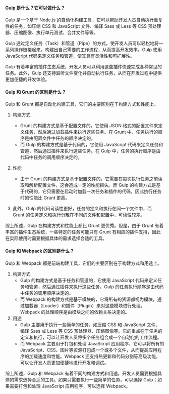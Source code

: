 <!--
 * @Author: Shu Binqi
 * @Date: 2023-02-24 21:09:21
 * @LastEditors: Shu Binqi
 * @LastEditTime: 2023-03-10 16:16:53
 * @Description: Gulp 面试题（0题）
 * @Version: 1.0.0
 * @FilePath: \interviewQuestions\Tool\Pack\Gulp.md
-->

#### Gulp 是什么？它可以做什么？

Gulp 是一个基于 Node.js 的自动化构建工具，它可以帮助开发人员自动执行重复性的任务，如压缩 CSS 和 JavaScript 文件、编译 Sass 或 Less 等 CSS 预处理器、压缩图像、执行单元测试、合并文件等等。

Gulp 通过定义任务（Task）和管道（Pipe）的方式，使开发人员可以轻松地将一系列操作链接起来，构建出自己需要的工作流程，从而提高开发效率。Gulp 使用 JavaScript 代码来定义任务和管道，使其具有灵活性和可扩展性。

Gulp 有着丰富的插件生态系统，开发人员可以利用这些插件快速完成各种常见的任务。此外，Gulp 还支持监听文件变化并自动执行任务，从而在开发过程中提供更加便捷的开发体验。

#### Gulp 和 Grunt 的区别是什么？

Gulp 和 Grunt 都是自动化构建工具，它们的主要区别在于构建方式和性能上。

1. 构建方式

   - Grunt 的构建方式是基于配置文件的，它使用 JSON 格式的配置文件来定义任务，然后通过加载插件来执行这些任务。在 Grunt 中，任务执行的顺序是由配置文件中任务的顺序决定的。
   - 而 Gulp 的构建方式是基于代码的，它使用 JavaScript 代码来定义任务和管道，然后通过插件来执行这些任务。在 Gulp 中，任务的执行顺序是由代码中任务的调用顺序决定的。

1. 性能

   - 由于 Grunt 的构建方式是基于配置文件的，它需要在每次执行任务之前读取和解析配置文件，这会造成一定的性能损失。而 Gulp 的构建方式是基于代码的，它只需要在启动时加载一次任务和插件的代码，因此执行任务时的性能比 Grunt 更高。

1. 此外，Gulp 的代码可读性更好，任务的定义和执行在同一个文件中，而 Grunt 的任务定义和执行分散在不同的文件和配置中，可读性较差。

综上所述，Gulp 在构建方式和性能上都比 Grunt 更优秀。但是，由于 Grunt 有着丰富的插件生态系统，一些特定的任务可能只有 Grunt 有相应的插件支持，因此在实际使用时需要根据具体的需求选择合适的工具。

#### Gulp 和 Webpack 的区别是什么？

Gulp 和 Webpack 都是前端构建工具，它们的主要区别在于构建方式和用途上。

1. 构建方式
   - Gulp 的构建方式是基于任务和管道的，它使用 JavaScript 代码来定义任务和管道，然后通过插件来执行这些任务。Gulp 的任务执行顺序是由代码中任务的调用顺序决定的。
   - 而 Webpack 的构建方式是基于模块的，它将所有的资源都视为模块，通过加载器（Loader）和插件（Plugin）来对这些模块进行处理。Webpack 的处理顺序是由模块之间的依赖关系决定的。
1. 用途
   - Gulp 主要用于执行一些简单的任务，如压缩 CSS 和 JavaScript 文件、编译 Sass 或 Less 等 CSS 预处理器、压缩图像等。它的重点在于任务的定义和执行，可以让开发人员将多个任务组合成一个自动化的工作流程。
   - 而 Webpack 主要用于打包和处理 JavaScript 应用程序，它可以将所有的 JavaScript、CSS、图片等资源打包成一个或多个文件，从而提高应用程序的加载速度和性能。Webpack 还支持热更新和代码分割等高级功能，可以让开发人员更加便捷地进行开发和调试。

综上所述，Gulp 和 Webpack 有着不同的构建方式和用途，开发人员需要根据具体的需求选择合适的工具。如果只需要执行一些简单的任务，可以选择 Gulp；如果需要打包和处理 JavaScript 应用程序，可以选择 Webpack。
